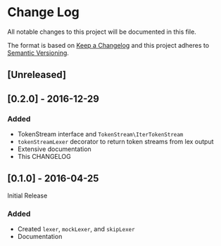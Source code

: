 # Change Log

All notable changes to this project will be documented in this file.

The format is based on [Keep a Changelog](http://keepachangelog.com/)
and this project adheres to [Semantic Versioning](http://semver.org/).

## [Unreleased]

## [0.2.0] - 2016-12-29
### Added

- TokenStream interface and `TokenStream\IterTokenStream`
- `tokenStreamLexer` decorator to return token streams from lex output
- Extensive documentation
- This CHANGELOG

## [0.1.0] - 2016-04-25

Initial Release

### Added

- Created `lexer`, `mockLexer`, and `skipLexer`
- Documentation

